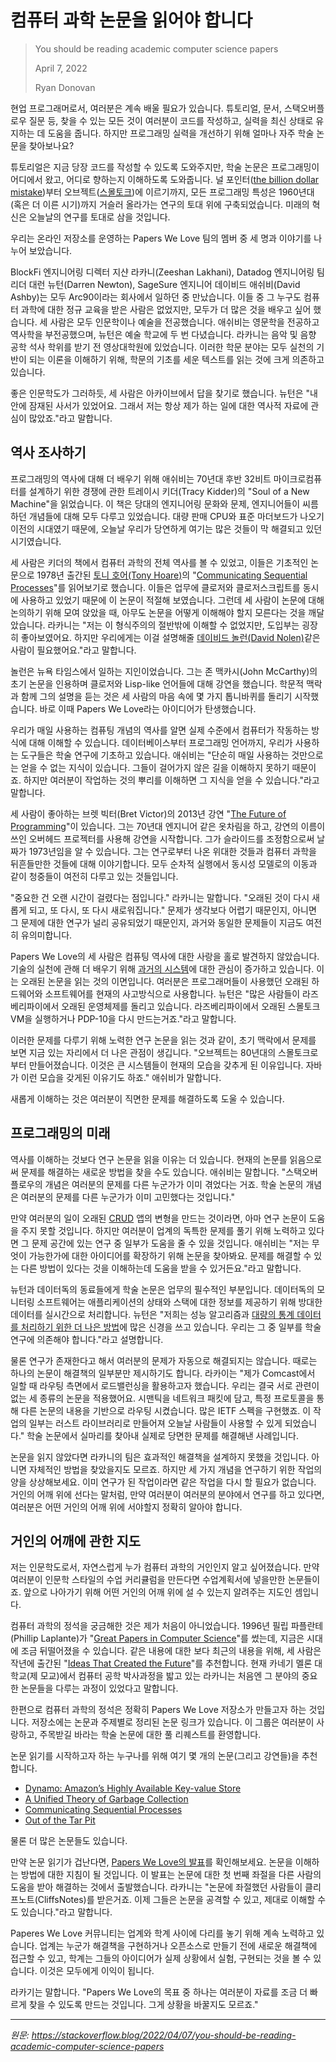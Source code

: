 # 컴퓨터 과학 논문을 읽어야 합니다

> You should be reading academic computer science papers
>
> April 7, 2022
>
> Ryan Donovan

현업 프로그래머로서, 여러분은 계속 배울 필요가 있습니다. 튜토리얼, 문서, 스택오버플로우 질문 등, 찾을 수 있는 모든 것이 여러분이 코드를 작성하고, 실력을 최신 상태로 유지하는 데 도움을 줍니다. 하지만 프로그래밍 실력을 개선하기 위해 얼마나 자주 학술 논문을 찾아보나요?

튜토리얼은 지금 당장 코드를 작성할 수 있도록 도와주지만, 학술 논문은 프로그래밍이 어디에서 왔고, 어디로 향하는지 이해하도록 도와줍니다. 널 포인터([the billion dollar mistake](https://qconlondon.com/london-2009/qconlondon.com/london-2009/speaker/Tony+Hoare.html))부터 오브젝트([스몰토크](https://softwareengineering.stackexchange.com/questions/142327/what-did-they-call-object-oriented-programming-before-alan-kay-invented-the-term/142330#142330))에 이르기까지, 모든 프로그래밍 특성은 1960년대(혹은 더 이른 시기)까지 거슬러 올라가는 연구의 토대 위에 구축되었습니다. 미래의 혁신은 오늘날의 연구를 토대로 삼을 것입니다.

우리는 온라인 저장소를 운영하는 Papers We Love 팀의 멤버 중 세 명과 이야기를 나누어 보았습니다.

BlockFi 엔지니어링 디렉터 지샨 라카니(Zeeshan Lakhani), Datadog 엔지니어링 팀 리더 대런 뉴턴(Darren Newton), SageSure 엔지니어 데이비드 애쉬비(David Ashby)는 모두 Arc90이라는 회사에서 일하던 중 만났습니다. 이들 중 그 누구도 컴퓨터 과학에 대한 정규 교육을 받은 사람은 없었지만, 모두가 더 많은 것을 배우고 싶어 했습니다. 세 사람은 모두 인문학이나 예술을 전공했습니다. 애쉬비는 영문학을 전공하고 역사학을 부전공했으며, 뉴턴은 예술 학교에 두 번 다녔습니다. 라카니는 음악 및 음향 공학 석사 학위를 받기 전 영상대학원에 있었습니다. 이러한 학문 분야는 모두 실천의 기반이 되는 이론을 이해하기 위해, 학문의 기초를 세운 텍스트를 읽는 것에 크게 의존하고 있습니다.

좋은 인문학도가 그러하듯, 세 사람은 아카이브에서 답을 찾기로 했습니다. 뉴턴은 "내 안에 잠재된 사서가 있었어요. 그래서 저는 항상 제가 하는 일에 대한 역사적 자료에 관심이 많았죠."라고 말합니다.

## 역사 조사하기

프로그래밍의 역사에 대해 더 배우기 위해 애쉬비는 70년대 후반 32비트 마이크로컴퓨터를 설계하기 위한 경쟁에 관한 트레이시 키더(Tracy Kidder)의 "Soul of a New Machine"을 읽었습니다. 이 책은 당대의 엔지니어링 문화와 문제, 엔지니어들이 씨름하던 개념들에 대해 모두 다루고 있었습니다. 대량 판매 CPU와 표준 마더보드가 나오기 이전의 시대였기 때문에, 오늘날 우리가 당연하게 여기는 많은 것들이 막 해결되고 있던 시기였습니다.

세 사람은 키더의 책에서 컴퓨터 과학의 전체 역사를 볼 수 있었고, 이들은 기초적인 논문으로 1978년 출간된 [토니 호어(Tony Hoare)](http://www.cs.ox.ac.uk/people/publications/date/Tony.Hoare.html)의 "[Communicating Sequential Processes](https://www.cs.ox.ac.uk/files/6164/H76%20-%20Communicating.pdf)"를 읽어보기로 했습니다. 이들은 업무에 클로저와 클로저스크립트를 동시에 사용하고 있었기 때문에 이 논문이 적절해 보였습니다. 그런데 세 사람이 논문에 대해 논의하기 위해 모여 앉았을 때, 아무도 논문을 어떻게 이해해야 할지 모른다는 것을 깨달았습니다. 라카니는 "저는 이 형식주의의 절반밖에 이해할 수 없었지만, 도입부는 굉장히 좋아보였어요. 하지만 우리에게는 이걸 설명해줄 [데이비드 놀런(David Nolen)](https://github.com/readme/stories/david-nolen)같은 사람이 필요했어요."라고 말합니다.

놀런은 뉴욕 타임스에서 일하는 지인이었습니다. 그는 존 맥카시(John McCarthy)의 초기 논문을 인용하며 클로저와 Lisp-like 언어들에 대해 강연을 했습니다. 학문적 맥락과 함께 그의 설명을 듣는 것은 세 사람의 마음 속에 몇 가지 톱니바퀴를 돌리기 시작했습니다. 바로 이때 Papers We Love라는 아이디어가 탄생했습니다.

우리가 매일 사용하는 컴퓨팅 개념의 역사를 알면 실제 수준에서 컴퓨터가 작동하는 방식에 대해 이해할 수 있습니다. 데이터베이스부터 프로그래밍 언어까지, 우리가 사용하는 도구들은 학술 연구에 기초하고 있습니다. 애쉬비는 "단순히 매일 사용하는 것만으로는 얻을 수 없는 지식이 있습니다. 그들이 걸어가지 않은 길을 이해하지 못하기 때문이죠. 하지만 여러분이 작업하는 것의 뿌리를 이해하면 그 지식을 얻을 수 있습니다."라고 말합니다.

세 사람이 좋아하는 브렛 빅터(Bret Victor)의 2013년 강연 "[The Future of Programming](https://www.youtube.com/watch?v=8pTEmbeENF4)"이 있습니다. 그는 70년대 엔지니어 같은 옷차림을 하고, 강연의 이름이 쓰인 오버헤드 프로젝터를 사용해 강연을 시작합니다. 그가 슬라이드를 조정함으로써 날짜가 1973년임을 알 수 있습니다. 그는 연구로부터 나온 위대한 것들과 컴퓨터 과학을 뒤흔들만한 것들에 대해 이야기합니다. 모두 순차적 실행에서 동시성 모델로의 이동과 같이 청중들이 여전히 다루고 있는 것들입니다.

"중요한 건 오랜 시간이 걸렸다는 점입니다." 라카니는 말합니다. "오래된 것이 다시 새롭게 되고, 또 다시, 또 다시 새로워집니다." 문제가 생각보다 어렵기 때문인지, 아니면 그 문제에 대한 연구가 널리 공유되었기 때문인지, 과거와 동일한 문제들이 지금도 여전히 유의미합니다.

Papers We Love의 세 사람은 컴퓨팅 역사에 대한 사랑을 홀로 발견하지 않았습니다. 기술의 실천에 관해 더 배우기 위해 [과거의 시스템](https://retrocomputing.stackexchange.com/)에 대한 관심이 증가하고 있습니다. 이는 오래된 논문을 읽는 것의 이면입니다. 여러분은 프로그래머들이 사용했던 오래된 하드웨어와 소프트웨어를 현재의 사고방식으로 사용합니다. 뉴턴은 "많은 사람들이 라즈베리파이에서 오래된 운영체제를 돌리고 있습니다. 라즈베리파이에서 오래된 스몰토크VM을 실행하거나 PDP-10을 다시 만드는거죠."라고 말합니다.

이러한 문제를 다루기 위해 노력한 연구 논문을 읽는 것과 같이, 초기 맥락에서 문제를 보면 지금 있는 자리에서 더 나은 관점이 생깁니다. "오브젝트는 80년대의 스몰토크로부터 만들어졌습니다. 이것은 큰 시스템들이 현재의 모습을 갖추게 된 이유입니다. 자바가 이런 모습을 갖게된 이유기도 하죠." 애쉬비가 말합니다.

새롭게 이해하는 것은 여러분이 직면한 문제를 해결하도록 도울 수 있습니다.

## 프로그래밍의 미래

역사를 이해하는 것보다 연구 논문을 읽을 이유는 더 있습니다. 현재의 논문를 읽음으로써 문제를 해결하는 새로운 방법을 찾을 수도 있습니다. 애쉬비는 말합니다. "스택오버플로우의 개념은 여러분의 문제를 다른 누군가가 이미 겪었다는 거죠. 학술 논문의 개념은 여러분의 문제를 다른 누군가가 이미 고민했다는 것입니다."

만약 여러분의 일이 오래된 [CRUD](https://en.wikipedia.org/wiki/Create,_read,_update_and_delete) 앱의 변형을 만드는 것이라면, 아마 연구 논문이 도움을 주지 못할 것입니다. 하지만 여러분이 업계의 독특한 문제를 풀기 위해 노력하고 있다면 그 문제 공간에 있는 연구 중 일부가 도움을 줄 수 있을 것입니다. 애쉬비는 "저는 무엇이 가능한가에 대한 아이디어를 확장하기 위해 논문을 찾아봐요. 문제를 해결할 수 있는 다른 방법이 있다는 것을 이해하는데 도움을 받을 수 있거든요."라고 말합니다.

뉴턴과 데이터독의 동료들에게 학술 논문은 업무의 필수적인 부분입니다. 데이터독의 모니터링 소프트웨어는 애플리케이션의 상태와 스택에 대한 정보를 제공하기 위해 방대한 데이터를 실시간으로 처리합니다. 뉴턴은 "저희는 성능 알고리즘과 [대량의 통계 데이터를 처리하기 위한 더 나은 방법](https://blog.acolyer.org/2019/09/06/ddsketch/)에 많은 신경을 쓰고 있습니다. 우리는 그 중 일부를 학술 연구에 의존해야 합니다."라고 설명합니다.

물론 연구가 존재한다고 해서 여러분의 문제가 자동으로 해결되지는 않습니다. 때로는 하나의 논문이 해결책의 일부분만 제시하기도 합니다. 라카이는 "제가 Comcast에서 일할 때 라우팅 측면에서 로드밸런싱을 활용하고자 했습니다. 우리는 결국 서로 관련이 없는 세 종류의 논문을 적용했어요. 시맨틱을 네트워크 패킷에 담고, 특정 프로토콜을 통해 다른 논문의 내용을 기반으로 라우팅 시켰습니다. 많은 IETF 스펙을 구현했죠. 이 작업의 일부는 러스트 라이브러리로 만들어져 오늘날 사람들이 사용할 수 있게 되었습니다." 학술 논문에서 실마리를 찾아내 실제로 당면한 문제를 해결해낸 사례입니다.

논문을 읽지 않았다면 라카니의 팀은 효과적인 해결책을 설계하지 못했을 것입니다. 아니면 자체적인 방법을 찾았을지도 모르죠. 하지만 세 가지 개념을 연구하기 위한 작업의 양을 상상해보세요. 이미 연구가 된 작업이라면 같은 작업을 다시 할 필요가 없습니다. 거인의 어깨 위에 선다는 말처럼, 만약 여러분이 여러분의 분야에서 연구를 하고 있다면, 여러분은 어떤 거인의 어깨 위에 서야할지 정확히 알아야 합니다.

## 거인의 어깨에 관한 지도

저는 인문학도로서, 자연스럽게 누가 컴퓨터 과학의 거인인지 알고 싶어졌습니다. 만약 여러분이 인문학 스타일의 수업 커리큘럼을 만든다면 수업계획서에 넣을만한 논문들이죠. 앞으로 나아가기 위해 어떤 거인의 어깨 위에 설 수 있는지 알려주는 지도인 셈입니다.

컴퓨터 과학의 정석을 궁금해한 것은 제가 처음이 아니었습니다. 1996년 필립 파플란테(Phillip Laplante)가 "[Great Papers in Computer Science](https://www.google.com/books/edition/Great_Papers_in_Computer_Science/GmgZAQAAIAAJ?hl=en)"를 썼는데, 지금은 시대에 조금 뒤떨어졌을 수 있습니다. 같은 내용에 대한 보다 최근의 내용을 위해, 세 사람은 작년에 출간된 "[Ideas That Created the Future](https://mitpress.mit.edu/books/ideas-created-future)"를 추천합니다. 현재 카네기 멜론 대학교(제 모교)에서 컴퓨터 공학 박사과정을 밟고 있는 라카니는 처음엔 그 분야의 중요한 논문들을 다루는 과정이 있었다고 말합니다.

한편으로 컴퓨터 과학의 정석은 정확히 Papers We Love 저장소가 만들고자 하는 것입니다. 저장소에는 논문과 주제별로 정리된 논문 링크가 있습니다. 이 그룹은 여러분이 사랑하고, 주목받길 바라는 학술 논문에 대한 풀 리퀘스트를 환영합니다.

논문 읽기를 시작하고자 하는 누구나를 위해 여기 몇 개의 논문(그리고 강연들)을 추천합니다.

- [Dynamo: Amazon’s Highly Available Key-value Store](https://github.com/papers-we-love/papers-we-love/blob/f28b9c9f6c52a81aa9e60521c794f1c3aeafa9a7/datastores/dynamo-amazons-highly-available-key-value-store.pdf)
- [A Unified Theory of Garbage Collection](https://www.cs.cornell.edu/courses/cs6120/2019fa/blog/unified-theory-gc/)
- [Communicating Sequential Processes](http://www.cs.ucf.edu/courses/cop4020/sum2009/CSP-hoare.pdf)
- [Out of the Tar Pit](https://github.com/papers-we-love/papers-we-love/blob/f28b9c9f6c52a81aa9e60521c794f1c3aeafa9a7/design/out-of-the-tar-pit.pdf)

물론 더 많은 논문들도 있습니다.

만약 논문 읽기가 겁난다면, [Papers We Love의 발표](https://www.youtube.com/c/PapersWeLove/videos)를 확인해보세요. 논문을 이해하는 방법에 대한 지침이 될 것입니다. 이 발표는 논문에 대한 첫 번째 좌절을 다른 사람의 도움을 받아 해결하는 것에서 출발했습니다. 라카니는 "논문에 좌절했던 사람들이 클리프노트(CliffsNotes)를 받은거죠. 이제 그들은 논문을 공격할 수 있고, 제대로 이해할 수도 있습니다."라고 말합니다.

Paperes We Love 커뮤니티는 업계와 학계 사이에 다리를 놓기 위해 계속 노력하고 있습니다. 업계는 누군가 해결책을 구현하거나 오픈소스로 만들기 전에 새로운 해결책에 접근할 수 있고, 학계는 그들의 아이디어가 실제 상황에서 실험, 구현되는 것을 볼 수 있습니다. 이것은 모두에게 이익이 됩니다.

라카기는 말합니다. "Papers We Love의 목표 중 하나는 여러분이 자료를 조금 더 빠르게 찾을 수 있도록 만드는 것입니다. 그게 상황을 바꿀지도 모르죠."

----

_원문: https://stackoverflow.blog/2022/04/07/you-should-be-reading-academic-computer-science-papers_
